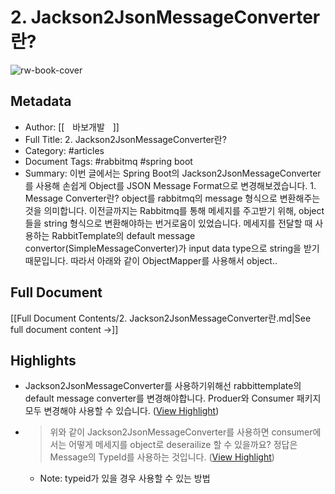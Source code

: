# 2. Jackson2JsonMessageConverter란?

![rw-book-cover](https://img1.daumcdn.net/thumb/R800x0/?scode=mtistory2&fname=https%3A%2F%2Fblog.kakaocdn.net%2Fdn%2FCXzY9%2FbtqVZTsgoBZ%2FjbWmSBXqbjqavIpKwAxCC0%2Fimg.png)

## Metadata
- Author: [[ㅤ바보개발ㅤ]]
- Full Title: 2. Jackson2JsonMessageConverter란?
- Category: #articles
- Document Tags:  #rabbitmq  #spring boot 
- Summary: 이번 글에서는 Spring Boot의 Jackson2JsonMessageConverter를 사용해 손쉽게 Object를 JSON Message Format으로 변경해보겠습니다. 1. Message Converter란? object를 rabbitmq의 message 형식으로 변환해주는 것을 의미합니다. 이전글까지는 Rabbitmq를 통해 메세지를 주고받기 위해, object들을 string 형식으로 변환해야하는 번거로움이 있었습니다. 메세지를 전달할 때 사용하는 RabbitTemplate의 default message convertor(SimpleMessageConverter)가 input data type으로 string을 받기때문입니다. 따라서 아래와 같이 ObjectMapper를 사용해서 object..

## Full Document
[[Full Document Contents/2. Jackson2JsonMessageConverter란.md|See full document content →]]

## Highlights
- Jackson2JsonMessageConverter를 사용하기위해선 rabbittemplate의 default message converter를 변경해야합니다. Produer와 Consumer 패키지 모두 변경해야 사용할 수 있습니다. ([View Highlight](https://read.readwise.io/read/01hd36ghm1hmj73g9seqsqyaa5))
- > 위와 같이 Jackson2JsonMessageConverter를 사용하면 consumer에서는 어떻게 메세지를 object로 deserailize 할 수 있을까요?
  정답은 Message의 TypeId를 사용하는 것입니다. ([View Highlight](https://read.readwise.io/read/01hd36j4fhw3kq52sn44hzcww4))
    - Note: typeid가 있을 경우 사용할 수 있는 방법
